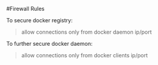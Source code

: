 #Firewall Rules

To secure docker registry:

>allow connections only from docker daemon ip/port

To further secure docker daemon:

>allow connections only from docker clients ip/port
